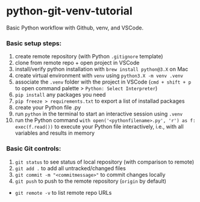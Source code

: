 # python-git-venv-tutorial
Basic Python workflow with Github, venv, and VSCode.

### Basic setup steps:
1. create remote repository (with Python `.gitignore` template)
2. clone from remote repo + open project in VSCode
3. install/verify python installation with `brew install python@3.X` on Mac
4. create virtual environment with `venv` using `python3.X -m venv .venv`
5. associate the `.venv` folder with the project in VSCode (`cmd + shift + p` to open command palette > `Python: Select Interpreter`)
6. `pip install` any packages you need
7. `pip freeze > requirements.txt` to export a list of installad packages 
8. create your Python file <pythonfilename>.py
9. run `python` in the terminal to start an interactive session using `.venv`
10. run the Python command `with open('<pythonfilename>.py', 'r') as f: exec(f.read())` to execute your Python file interactively, i.e., with all variables and results in memory


### Basic Git controls:
1. `git status` to see status of local repository (with comparison to remote)
2. `git add .` to add all untracked/changed files
3. `git commit -m "<commitmessage>"` to commit changes locally
4. `git push` to push to the remote repository (`origin` by default)
* `git remote -v` to list remote repo URLs